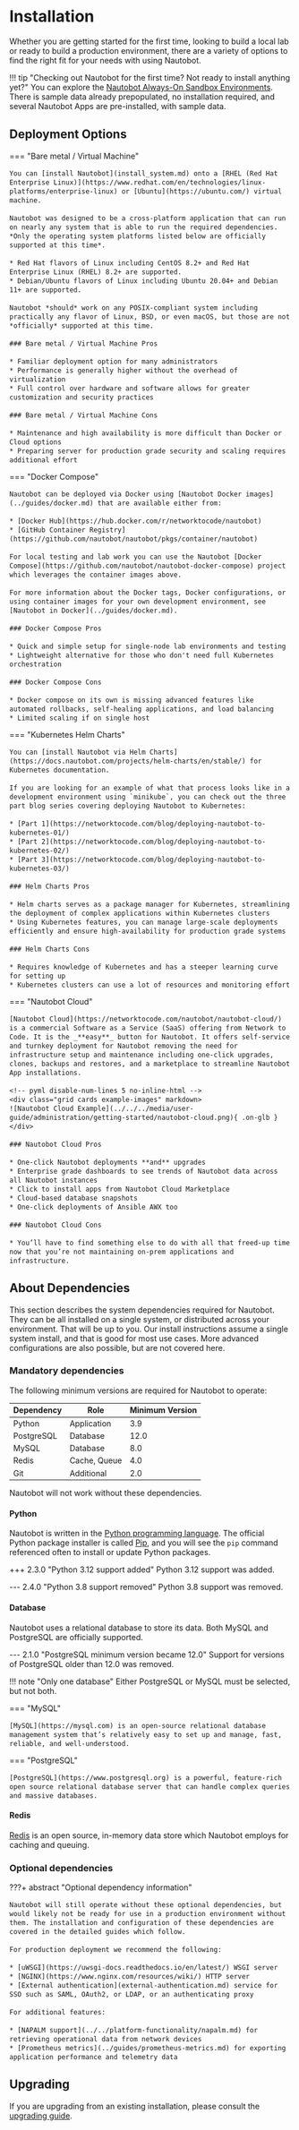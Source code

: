 # Installation

Whether you are getting started for the first time, looking to build a local lab or ready to build a production environment, there are a variety of options to find the right fit for your needs with using Nautobot.

!!! tip "Checking out Nautobot for the first time? Not ready to install anything yet?"
    You can explore the [Nautobot Always-On Sandbox Environments](https://networktocode.com/nautobot/sandbox-environments/). There is sample data already prepopulated, no installation required, and several Nautobot Apps are pre-installed, with sample data.

## Deployment Options

=== "Bare metal / Virtual Machine"

    You can [install Nautobot](install_system.md) onto a [RHEL (Red Hat Enterprise Linux)](https://www.redhat.com/en/technologies/linux-platforms/enterprise-linux) or [Ubuntu](https://ubuntu.com/) virtual machine. 
    
    Nautobot was designed to be a cross-platform application that can run on nearly any system that is able to run the required dependencies. *Only the operating system platforms listed below are officially supported at this time*.

    * Red Hat flavors of Linux including CentOS 8.2+ and Red Hat Enterprise Linux (RHEL) 8.2+ are supported.
    * Debian/Ubuntu flavors of Linux including Ubuntu 20.04+ and Debian 11+ are supported.

    Nautobot *should* work on any POSIX-compliant system including practically any flavor of Linux, BSD, or even macOS, but those are not *officially* supported at this time.

    ### Bare metal / Virtual Machine Pros

    * Familiar deployment option for many administrators
    * Performance is generally higher without the overhead of virtualization
    * Full control over hardware and software allows for greater customization and security practices

    ### Bare metal / Virtual Machine Cons

    * Maintenance and high availability is more difficult than Docker or Cloud options
    * Preparing server for production grade security and scaling requires additional effort 

=== "Docker Compose"

    Nautobot can be deployed via Docker using [Nautobot Docker images](../guides/docker.md) that are available either from:

    * [Docker Hub](https://hub.docker.com/r/networktocode/nautobot)
    * [GitHub Container Registry](https://github.com/nautobot/nautobot/pkgs/container/nautobot) 

    For local testing and lab work you can use the Nautobot [Docker Compose](https://github.com/nautobot/nautobot-docker-compose) project which leverages the container images above. 

    For more information about the Docker tags, Docker configurations, or using container images for your own development environment, see [Nautobot in Docker](../guides/docker.md).

    ### Docker Compose Pros

    * Quick and simple setup for single-node lab environments and testing
    * Lightweight alternative for those who don't need full Kubernetes orchestration

    ### Docker Compose Cons

    * Docker compose on its own is missing advanced features like automated rollbacks, self-healing applications, and load balancing 
    * Limited scaling if on single host 

=== "Kubernetes Helm Charts"

    You can [install Nautobot via Helm Charts](https://docs.nautobot.com/projects/helm-charts/en/stable/) for Kubernetes documentation. 

    If you are looking for an example of what that process looks like in a development environment using `minikube`, you can check out the three part blog series covering deploying Nautobot to Kubernetes:
        
    * [Part 1](https://networktocode.com/blog/deploying-nautobot-to-kubernetes-01/)
    * [Part 2](https://networktocode.com/blog/deploying-nautobot-to-kubernetes-02/)
    * [Part 3](https://networktocode.com/blog/deploying-nautobot-to-kubernetes-03/)

    ### Helm Charts Pros

    * Helm charts serves as a package manager for Kubernetes, streamlining the deployment of complex applications within Kubernetes clusters
    * Using Kubernetes features, you can manage large-scale deployments efficiently and ensure high-availability for production grade systems

    ### Helm Charts Cons

    * Requires knowledge of Kubernetes and has a steeper learning curve for setting up
    * Kubernetes clusters can use a lot of resources and monitoring effort

=== "Nautobot Cloud"

    [Nautobot Cloud](https://networktocode.com/nautobot/nautobot-cloud/) is a commercial Software as a Service (SaaS) offering from Network to Code. It is the _**easy**_ button for Nautobot. It offers self-service and turnkey deployment for Nautobot removing the need for infrastructure setup and maintenance including one-click upgrades, clones, backups and restores, and a marketplace to streamline Nautobot App installations.

    <!-- pyml disable-num-lines 5 no-inline-html -->
    <div class="grid cards example-images" markdown>
    ![Nautobot Cloud Example](../../../media/user-guide/administration/getting-started/nautobot-cloud.png){ .on-glb }
    </div>

    ### Nautobot Cloud Pros

    * One-click Nautobot deployments **and** upgrades
    * Enterprise grade dashboards to see trends of Nautobot data across all Nautobot instances
    * Click to install apps from Nautobot Cloud Marketplace
    * Cloud-based database snapshots
    * One-click deployments of Ansible AWX too

    ### Nautobot Cloud Cons

    * You’ll have to find something else to do with all that freed-up time now that you’re not maintaining on-prem applications and infrastructure.

## About Dependencies

This section describes the system dependencies required for Nautobot. They can be all installed on a single system, or distributed across your environment. That will be up to you. Our install instructions assume a single system install, and that is good for most use cases. More advanced configurations are also possible, but are not covered here.

### Mandatory dependencies

The following minimum versions are required for Nautobot to operate:

| Dependency | Role         | Minimum Version |
| ---------- | ------------ | --------------- |
| Python     | Application  | 3.9             |
| PostgreSQL | Database     | 12.0            |
| MySQL      | Database     | 8.0             |
| Redis      | Cache, Queue | 4.0             |
| Git        | Additional   | 2.0             |

Nautobot will not work without these dependencies.

#### Python

Nautobot is written in the [Python programming language](https://www.python.org/). The official Python package installer is called [Pip](https://pip.pypa.io/en/stable/), and you will see the `pip` command referenced often to install or update Python packages.

+++ 2.3.0 "Python 3.12 support added"
    Python 3.12 support was added.

--- 2.4.0 "Python 3.8 support removed"
    Python 3.8 support was removed.

#### Database

Nautobot uses a relational database to store its data. Both MySQL and PostgreSQL are officially supported.

--- 2.1.0 "PostgreSQL minimum version became 12.0"
    Support for versions of PostgreSQL older than 12.0 was removed.

!!! note "Only one database"
    Either PostgreSQL or MySQL must be selected, but not both.

=== "MySQL"

    [MySQL](https://mysql.com) is an open-source relational database management system that’s relatively easy to set up and manage, fast, reliable, and well-understood.

=== "PostgreSQL"

    [PostgreSQL](https://www.postgresql.org) is a powerful, feature-rich open source relational database server that can handle complex queries and massive databases.

#### Redis

[Redis](https://redis.io/) is an open source, in-memory data store which Nautobot employs for caching and queuing.

### Optional dependencies

???+ abstract "Optional dependency information"

    Nautobot will still operate without these optional dependencies, but would likely not be ready for use in a production environment without them. The installation and configuration of these dependencies are covered in the detailed guides which follow.

    For production deployment we recommend the following:

    * [uWSGI](https://uwsgi-docs.readthedocs.io/en/latest/) WSGI server
    * [NGINX](https://www.nginx.com/resources/wiki/) HTTP server
    * [External authentication](external-authentication.md) service for SSO such as SAML, OAuth2, or LDAP, or an authenticating proxy

    For additional features:

    * [NAPALM support](../../platform-functionality/napalm.md) for retrieving operational data from network devices
    * [Prometheus metrics](../guides/prometheus-metrics.md) for exporting application performance and telemetry data

## Upgrading

If you are upgrading from an existing installation, please consult the [upgrading guide](../upgrading/upgrading.md).
